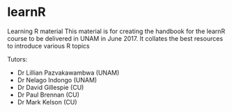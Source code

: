 # learnR
Learning R material
This material is for creating the handbook for the learnR course to be delivered in UNAM in June 2017. It collates the best resources to introduce various R topics

Tutors: 
* Dr Lillian Pazvakawambwa (UNAM)
* Dr Nelago Indongo (UNAM)
* Dr David Gillespie (CU)
* Dr Paul Brennan (CU)
* Dr Mark Kelson (CU)

